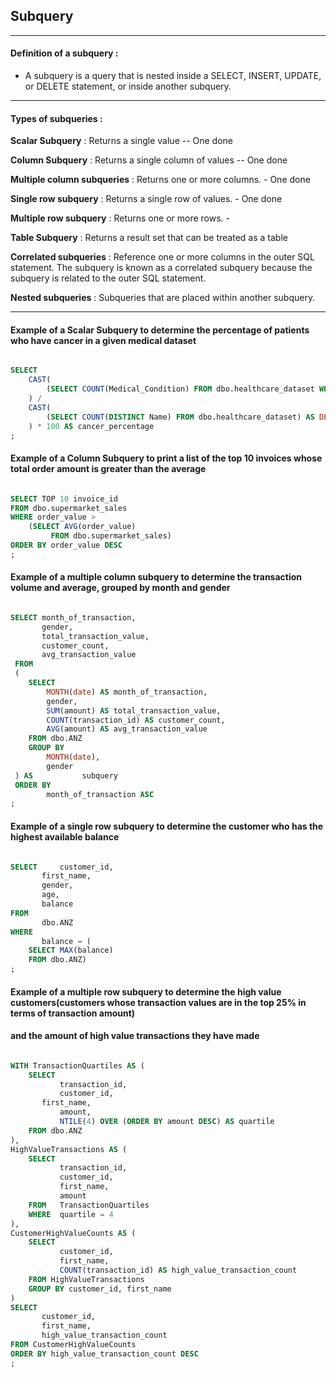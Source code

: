 ## Subquery

---

#### Definition of a subquery : 

- A subquery is a query that is nested inside a SELECT, INSERT, UPDATE, or DELETE statement, or inside another subquery.

---

#### Types of subqueries : 

**Scalar Subquery** : Returns a single value -- One done

**Column Subquery** : Returns a single column of values -- One done

**Multiple column subqueries** : Returns one or more columns. - One done

**Single row subquery** : Returns a single row of values. - One done

**Multiple row subquery** : Returns one or more rows. - 

**Table Subquery** : Returns a result set that can be treated as a table

**Correlated subqueries** : Reference one or more columns in the outer SQL statement. The subquery is known as a correlated subquery because the subquery is related to the outer SQL statement.

**Nested subqueries** : Subqueries that are placed within another subquery.

---

#### Example of a Scalar Subquery to determine the percentage of patients who have cancer in a given medical dataset

```sql

SELECT 
    CAST(
        (SELECT COUNT(Medical_Condition) FROM dbo.healthcare_dataset WHERE Medical_Condition = 'Cancer') AS DECIMAL(10, 2)
    ) / 
    CAST(
        (SELECT COUNT(DISTINCT Name) FROM dbo.healthcare_dataset) AS DECIMAL(10, 2)
    ) * 100 AS cancer_percentage
;

```

#### Example of a Column Subquery to print a list of the top 10 invoices whose total order amount is greater than the average

```sql

SELECT TOP 10 invoice_id
FROM dbo.supermarket_sales
WHERE order_value > 
	(SELECT AVG(order_value) 
         FROM dbo.supermarket_sales)
ORDER BY order_value DESC
;

```



#### Example of a multiple column subquery to determine the transaction volume and average, grouped by month and gender


```sql

SELECT month_of_transaction,
	   gender,
	   total_transaction_value,
	   customer_count,
	   avg_transaction_value
 FROM 
 (
	SELECT 
		MONTH(date) AS month_of_transaction,
		gender,
		SUM(amount) AS total_transaction_value,
		COUNT(transaction_id) AS customer_count,
		AVG(amount) AS avg_transaction_value
	FROM dbo.ANZ
	GROUP BY 
		MONTH(date), 
		gender
 ) AS           subquery
 ORDER BY 
   		month_of_transaction ASC
;

```

#### Example of a single row subquery to determine the customer who has the highest available balance

```sql

SELECT     customer_id,
	   first_name,
	   gender,
	   age,
	   balance
FROM   
	   dbo.ANZ
WHERE 
	   balance = (
	SELECT MAX(balance)
	FROM dbo.ANZ)
;

```

#### Example of a multiple row subquery to determine the high value customers(customers whose transaction values are in the top 25% in terms of transaction amount)
#### and the amount of high value transactions they have made

```sql

WITH TransactionQuartiles AS (
    SELECT 
           transaction_id,
           customer_id,
	   first_name,
           amount,
           NTILE(4) OVER (ORDER BY amount DESC) AS quartile
    FROM dbo.ANZ
),
HighValueTransactions AS (
    SELECT 
           transaction_id,
           customer_id,
           first_name,
           amount
    FROM   TransactionQuartiles
    WHERE  quartile = 4
),
CustomerHighValueCounts AS (
    SELECT 
           customer_id,
           first_name,
           COUNT(transaction_id) AS high_value_transaction_count
    FROM HighValueTransactions
    GROUP BY customer_id, first_name
)
SELECT 
       customer_id,
       first_name,
       high_value_transaction_count
FROM CustomerHighValueCounts
ORDER BY high_value_transaction_count DESC
;

```


